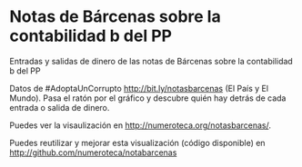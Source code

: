 Notas de Bárcenas sobre la contabilidad b del PP
=============

Entradas y salidas de dinero de las notas de Bárcenas sobre la contabilidad b del PP

Datos de #AdoptaUnCorrupto http://bit.ly/notasbarcenas (El País y El Mundo).
Pasa el ratón por el gráfico y descubre quién hay detrás de cada entrada o salida de dinero.

Puedes ver la visaulización en http://numeroteca.org/notasbarcenas/. 

Puedes reutilizar y mejorar esta visualización (código disponible) en http://github.com/numeroteca/notabarcenas
